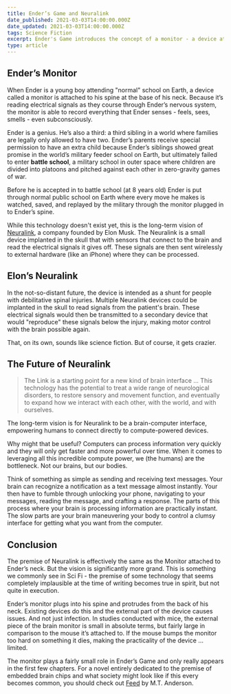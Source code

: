 ```yaml
---
title: Ender’s Game and Neuralink
date_published: 2021-03-03T14:00:00.000Z
date_updated: 2021-03-03T14:00:00.000Z
tags: Science Fiction
excerpt: Ender's Game introduces the concept of a monitor - a device attached to a person's neck that downloads all their thoughts and memories. Sounds a lot like Elon Musk's new project, Neuralink.
type: article
---
```


## Ender’s Monitor

When Ender is a young boy attending "normal" school on Earth, a device called a monitor is attached to his spine at the base of his neck. Because it’s reading electrical signals as they course through Ender’s nervous system, the monitor is able to record everything that Ender senses - feels, sees, smells - even subconsciously.

Ender is a genius. He’s also a third: a third sibling in a world where families are legally only allowed to have two. Ender’s parents receive special permission to have an extra child because Ender’s siblings showed great promise in the world’s military feeder school on Earth, but ultimately failed to enter **battle school**, a military school in outer space where children are divided into platoons and pitched against each other in zero-gravity games of war.

Before he is accepted in to battle school (at 8 years old) Ender is put through normal public school on Earth where every move he makes is watched, saved, and replayed by the military through the monitor plugged in to Ender’s spine.

While this technology doesn't exist yet, this is the long-term vision of [Neuralink](https://neuralink.com/), a company founded by Elon Musk. The Neuralink is a small device implanted in the skull that with sensors that connect to the brain and read the electrical signals it gives off. These signals are then sent wirelessly to external hardware (like an iPhone) where they can be processed.

## Elon’s Neuralink

In the not-so-distant future, the device is intended as a shunt for people with debilitative spinal injuries. Multiple Neuralink devices could be implanted in the skull to read signals from the patient's brain. These electrical signals would then be transmitted to a secondary device that would "reproduce" these signals below the injury, making motor control with the brain possible again.

That, on its own, sounds like science fiction. But of course, it gets crazier.

## The Future of Neuralink

> The Link is a starting point for a new kind of brain interface … This technology has the potential to treat a wide range of neurological disorders, to restore sensory and movement function, and eventually to expand how we interact with each other, with the world, and with ourselves.

The long-term vision is for Neuralink to be a brain-computer interface, empowering humans to connect directly to compute-powered devices.

Why might that be useful? Computers can process information very quickly and they will only get faster and more powerful over time. When it comes to leveraging all this incredible compute power, we (the humans) are the bottleneck. Not our brains, but our bodies.

Think of something as simple as sending and receiving text messages. Your brain can recognize a notification as a text message almost instantly. Your then have to fumble through unlocking your phone, navigating to your messages, reading the message, and crafting a response. The parts of this process where your brain is processing information are practically instant. The slow parts are your brain maneuvering your body to control a clumsy interface for getting what you want from the computer.

## Conclusion

The premise of Neuralink is effectively the same as the Monitor attached to Ender’s neck. But the vision is significantly more grand. This is something we commonly see in Sci Fi - the premise of some technology that seems completely implausible at the time of writing becomes true in spirit, but not quite in execution.

Ender’s monitor plugs into his spine and protrudes from the back of his neck. Existing devices do this and the external part of the device causes issues. And not just infection. In studies conducted with mice, the external piece of the brain monitor is small in absolute terms, but fairly large in comparison to the mouse it’s attached to. If the mouse bumps the monitor too hard on something it dies, making the practicality of the device … limited.

The monitor plays a fairly small role in Ender’s Game and only really appears in the first few chapters. For a novel entirely dedicated to the premise of embedded brain chips and what society might look like if this every becomes common, you should check out [Feed](https://www.amazon.com/dp/B003KVKW9U/) by M.T. Anderson.
